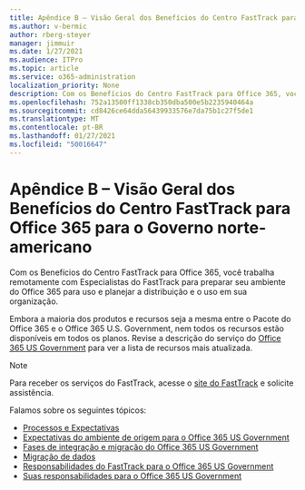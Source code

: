 ```yaml
---
title: Apêndice B – Visão Geral dos Benefícios do Centro FastTrack para Office 365 para o Governo norte-americano
ms.author: v-bermic
author: rberg-steyer
manager: jimmuir
ms.date: 1/27/2021
ms.audience: ITPro
ms.topic: article
ms.service: o365-administration
localization_priority: None
description: Com os Benefícios do Centro FastTrack para Office 365, você trabalha remotamente com Especialistas do FastTrack para preparar seu ambiente do Office 365 para uso e planejar a distribuição e o uso em sua organização.
ms.openlocfilehash: 752a13500ff1338cb350dba500e5b2235940464a
ms.sourcegitcommit: cd8426ce64dda56439933576e7da75b1c27f5de1
ms.translationtype: MT
ms.contentlocale: pt-BR
ms.lasthandoff: 01/27/2021
ms.locfileid: "50016647"
---
```

# <a name="appendix-b---fasttrack-center-benefit-overview-for-office-365-us-government"></a>Apêndice B – Visão Geral dos Benefícios do Centro FastTrack para Office 365 para o Governo norte-americano

Com os Benefícios do Centro FastTrack para Office 365, você trabalha remotamente com Especialistas do FastTrack para preparar seu ambiente do Office 365 para uso e planejar a distribuição e o uso em sua organização. 
  
Embora a maioria dos produtos e recursos seja a mesma entre o Pacote do Office 365 e o Office 365 U.S. Government, nem todos os recursos estão disponíveis em todos os planos. Revise a descrição do serviço do [Office 365 US Government](https://aka.ms/aboutgovcloud) para ver a lista de recursos mais atualizada.

> [!NOTE]
> Para receber os serviços do FastTrack, acesse o [site do FastTrack](https://go.microsoft.com/fwlink/?linkid=780698) e solicite assistência.  

Falamos sobre os seguintes tópicos:
- [Processos e Expectativas](process-and-expectations.md) 
- [Expectativas do ambiente de origem para o Office 365 US Government](US-Gov-appendix-source-environment-expectations.md)   
- [Fases de integração e migração do Office 365 US Government](US-Gov-appendix-onboarding-and-migration.md)
- [Migração de dados](data-migration.md)    
- [Responsabilidades do FastTrack para o Office 365 US Government](US-Gov-appendix-fasttrack-responsibilities.md)   
- [Suas responsabilidades para o Office 365 US Government](US-Gov-appendix-your-responsibilities.md)    

